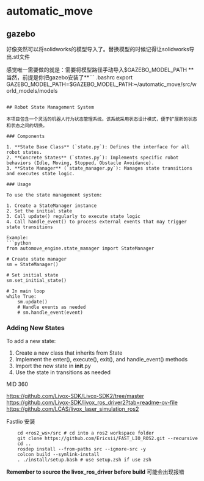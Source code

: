 # automatic_move

## gazebo
好像突然可以将solidworks的模型导入了。替换模型的时候记得让solidworks导出.stl文件

感觉唯一需要做的就是：需要将模型路径手动导入$GAZEBO_MODEL_PATH **当然，前提是你把gazebo安装了**``` .bashrc
export GAZEBO_MODEL_PATH=$GAZEBO_MODEL_PATH:~/automatic_move/src/world_models/models
```

## Robot State Management System

本项目包含一个灵活的机器人行为状态管理系统。该系统采用状态设计模式，便于扩展新的状态和状态之间的切换。

### Components

1. **State Base Class** (`state.py`): Defines the interface for all robot states.
2. **Concrete States** (`states.py`): Implements specific robot behaviors (Idle, Moving, Stopped, Obstacle Avoidance).
3. **State Manager** (`state_manager.py`): Manages state transitions and executes state logic.

### Usage

To use the state management system:

1. Create a StateManager instance
2. Set the initial state
3. Call update() regularly to execute state logic
4. Call handle_event() to process external events that may trigger state transitions

Example:
```python
from automove_engine.state_manager import StateManager

# Create state manager
sm = StateManager()

# Set initial state
sm.set_initial_state()

# In main loop
while True:
    sm.update()
    # Handle events as needed
    # sm.handle_event(event)
```

### Adding New States

To add a new state:
1. Create a new class that inherits from State
2. Implement the enter(), execute(), exit(), and handle_event() methods
3. Import the new state in __init__.py
4. Use the state in transitions as needed


MID 360 

https://github.com/Livox-SDK/Livox-SDK2/tree/master
https://github.com/Livox-SDK/livox_ros_driver2?tab=readme-ov-file
https://github.com/LCAS/livox_laser_simulation_ros2

Fastlio 安装
```
    cd <ros2_ws>/src # cd into a ros2 workspace folder
    git clone https://github.com/Ericsii/FAST_LIO_ROS2.git --recursive
    cd ..
    rosdep install --from-paths src --ignore-src -y
    colcon build --symlink-install
    . ./install/setup.bash # use setup.zsh if use zsh
```
**Remember to source the livox_ros_driver before build**
可能会出现报错